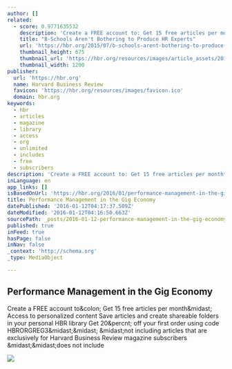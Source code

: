 ```yaml
---
author: []
related:
  - score: 0.9771635532
    description: 'Create a FREE account to: Get 15 free articles per month* Access to personalized content Save articles and create shareable folders in your personal HBR library Get 20% off your first order using code HBRORGREG3** *not including articles that are exclusively for Harvard Business Review magazine subscribers **does not include'
    title: "B-Schools Aren't Bothering to Produce HR Experts"
    url: 'https://hbr.org/2015/07/b-schools-arent-bothering-to-produce-hr-experts'
    thumbnail_height: 675
    thumbnail_url: 'https://hbr.org/resources/images/article_assets/2015/07/JUL15_24_164080854.jpg'
    thumbnail_width: 1200
publisher:
  url: 'https://hbr.org'
  name: Harvard Business Review
  favicon: 'https://hbr.org/resources/images/favicon.ico'
  domain: hbr.org
keywords:
  - hbr
  - articles
  - magazine
  - library
  - access
  - org
  - unlimited
  - includes
  - free
  - subscribers
description: 'Create a FREE account to: Get 15 free articles per month* Access to personalized content Save articles and create shareable folders in your personal HBR library Get 20% off your first order using code HBRORGREG3** *not including articles that are exclusively for Harvard Business Review magazine subscribers **does not include'
inLanguage: en
app_links: []
isBasedOnUrl: 'https://hbr.org/2016/01/performance-management-in-the-gig-economy'
title: Performance Management in the Gig Economy
datePublished: '2016-01-12T04:17:37.509Z'
dateModified: '2016-01-12T04:16:50.663Z'
sourcePath: _posts/2016-01-12-performance-management-in-the-gig-economy.md
published: true
inFeed: true
hasPage: false
inNav: false
_context: 'http://schema.org'
_type: MediaObject

---
```

<article style=""><h1>Performance Management in the Gig Economy</h1><p>Create a FREE account to&amp;colon; Get 15 free articles per month&amp;midast; Access to personalized content Save articles and create shareable folders in your personal HBR library Get 20&amp;percnt; off your first order using code HBRORGREG3&amp;midast;&amp;midast; &amp;midast;not including articles that are exclusively for Harvard Business Review magazine subscribers &amp;midast;&amp;midast;does not include</p><img src="https://hbr.org/resources/images/article_assets/2016/01/jan16-11-161016635.jpg" /></article>